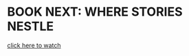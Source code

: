 # BOOK NEXT: WHERE STORIES NESTLE


[click here to watch](https://drive.google.com/file/d/1uZRTMvDnH4XiqNn957cyrSfw9Z9b43_j/view?usp=sharing)
